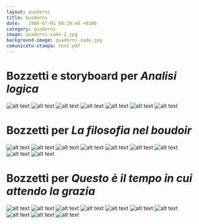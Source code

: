 ```yaml
---
layout: quaderni
title: Quaderni
date:   1988-07-01 00:20:48 +0100
category: quaderni
image: quaderni-sade-2.jpg
background-image: quaderni-sade.jpg
comunicato-stampa: test.pdf
---
```


# Bozzetti e storyboard per *Analisi logica*

![alt text](/img//bozzetti/analisi-logica.jpg "Title") ![alt text](/img//bozzetti/analisi-logica-2.jpg "Title") ![alt text](/img//bozzetti/analisi-logica-3.jpg "Title") ![alt text](/img//bozzetti/analisi-logica-4.jpg "Title") ![alt text](/img//bozzetti/analisi-logica-5.jpg "Title") ![alt text](/img//bozzetti/analisi-logica-6.jpg "Title") ![alt text](/img//bozzetti/analisi-logica-7.jpg "Title") 


# Bozzetti per *La filosofia nel boudoir*

![alt text](/img//bozzetti/sade.png "Title") ![alt text](/img/bozzetti/sade-3.png "Title") ![alt text](/img/bozzetti/sade-4.png "Title") ![alt text](/img/bozzetti/sade-5.png "Title") ![alt text](/img/bozzetti/sade-6.jpg "Title") ![alt text](/img/bozzetti/sade-7.png "Title") ![alt text](/img/bozzetti/sade-8.png "Title") ![alt text](/img/bozzetti/sade-9.png "Title") ![alt text](/img/bozzetti/sade-10.png "Title") 


# Bozzetti per *Questo è il tempo in cui attendo la grazia*

![alt text](/img//bozzetti/questo-e-il-tempo.jpg "Title") ![alt text](/img/bozzetti/questo-e-il-tempo-2.png "Title") ![alt text](/img/bozzetti/questo-e-il-tempo-3.png "Title") ![alt text](/img/bozzetti/questo-e-il-tempo-4.png "Title") ![alt text](/img/bozzetti/questo-e-il-tempo-5.png "Title") ![alt text](/img/bozzetti/questo-e-il-tempo-6.png "Title") ![alt text](/img/bozzetti/questo-e-il-tempo-7.jpg  "Title") ![alt text](/img/bozzetti/questo-e-il-tempo-8.jpg  "Title")  ![alt text](/img/bozzetti/questo-e-il-tempo-9.jpg  "Title")  ![alt text](/img/bozzetti/questo-e-il-tempo-10.jpg  "Title")